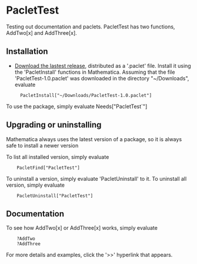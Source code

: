 # PacletTest

Testing out documentation and paclets. PacletTest has two functions, AddTwo[x] and AddThree[x].

## Installation

- [Download the lastest release](https://github.com/slashdotfield/PacletTest/releases), distributed as a '.paclet' file. Install it using the 'PacletInstall' functions in Mathematica. Assuming that the file 'PacletTest-1.0.paclet' was downloaded in the directory "~/Downloads", evaluate

		PacletInstall["~/Downloads/PacletTest-1.0.paclet"]

To use the package, simply evaluate Needs["PacletTest`"]

## Upgrading or uninstalling

Mathematica always uses the latest version of a package, so it is always safe to install a newer version

To list all installed version, simply evaluate

		PacletFind["PacletTest"]

To uninstall a version, simply evaluate 'PacletUninstall' to it. To uninstall all version, simply evaluate

		PacletUninstall["PacletTest"]

## Documentation

To see how AddTwo[x] or AddThree[x] works, simply evaluate

		?AddTwo
		?AddThree

For more details and examples, click the '>>' hyperlink that appears.